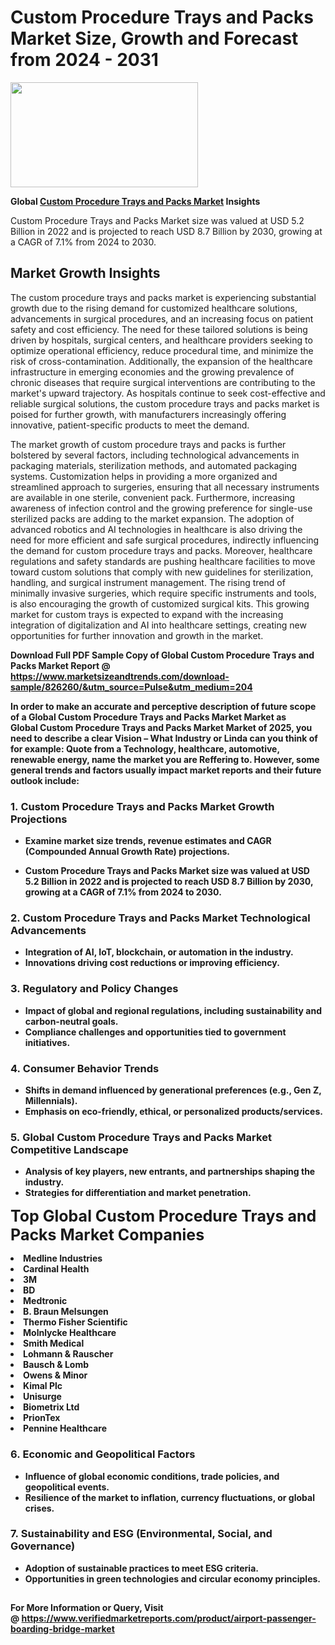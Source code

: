<H1>Custom Procedure Trays and Packs Market Size, Growth and Forecast from 2024 - 2031</H1><img class="aligncenter size-medium wp-image-584254" src="https://thirdeyenews.in/wp-content/uploads/2024/09/Global-Market-Research-300x168.jpeg" alt="" width="300" height="168" /><p><strong>Global&nbsp;<a href="https://www.marketsizeandtrends.com/download-sample/826260/&amp;utm_source=Pulse&amp;utm_medium=204">Custom Procedure Trays and Packs Market</a> Insights</strong></p><p>Custom Procedure Trays and Packs Market size was valued at USD 5.2 Billion in 2022 and is projected to reach USD 8.7 Billion by 2030, growing at a CAGR of 7.1% from 2024 to 2030.</p><p><h2>Market Growth Insights</h2> <p>The custom procedure trays and packs market is experiencing substantial growth due to the rising demand for customized healthcare solutions, advancements in surgical procedures, and an increasing focus on patient safety and cost efficiency. The need for these tailored solutions is being driven by hospitals, surgical centers, and healthcare providers seeking to optimize operational efficiency, reduce procedural time, and minimize the risk of cross-contamination. Additionally, the expansion of the healthcare infrastructure in emerging economies and the growing prevalence of chronic diseases that require surgical interventions are contributing to the market's upward trajectory. As hospitals continue to seek cost-effective and reliable surgical solutions, the custom procedure trays and packs market is poised for further growth, with manufacturers increasingly offering innovative, patient-specific products to meet the demand.</p> <p><strong></strong></p> <p>The market growth of custom procedure trays and packs is further bolstered by several factors, including technological advancements in packaging materials, sterilization methods, and automated packaging systems. Customization helps in providing a more organized and streamlined approach to surgeries, ensuring that all necessary instruments are available in one sterile, convenient pack. Furthermore, increasing awareness of infection control and the growing preference for single-use sterilized packs are adding to the market expansion. The adoption of advanced robotics and AI technologies in healthcare is also driving the need for more efficient and safe surgical procedures, indirectly influencing the demand for custom procedure trays and packs. Moreover, healthcare regulations and safety standards are pushing healthcare facilities to move toward custom solutions that comply with new guidelines for sterilization, handling, and surgical instrument management. The rising trend of minimally invasive surgeries, which require specific instruments and tools, is also encouraging the growth of customized surgical kits. This growing market for custom trays is expected to expand with the increasing integration of digitalization and AI into healthcare settings, creating new opportunities for further innovation and growth in the market.</p> <p><strong></p><p><span class=""><strong>Download Full PDF Sample Copy of Global Custom Procedure Trays and Packs Market Report</strong> @ <a href="https://www.marketsizeandtrends.com/download-sample/826260/&amp;utm_source=Pulse&amp;utm_medium=204" target="_blank">https://www.marketsizeandtrends.com/download-sample/826260/&amp;utm_source=Pulse&amp;utm_medium=204</a></span></p><p>In order to make an accurate and perceptive description of future scope of a Global&nbsp;Custom Procedure Trays and Packs Market Market as Global&nbsp;Custom Procedure Trays and Packs Market Market of 2025, you need to describe a clear Vision &ndash; What Industry or Linda can you think of for example: Quote from a Technology, healthcare, automotive, renewable energy, name the market you are Reffering to. However, some general trends and factors usually impact market reports and their future outlook include:</p><h3>1.&nbsp;<strong>Custom Procedure Trays and Packs Market Growth Projections</strong></h3><ul><li>Examine market size trends, revenue estimates and CAGR (Compounded Annual Growth Rate) projections.</li><li><p>Custom Procedure Trays and Packs Market size was valued at USD 5.2 Billion in 2022 and is projected to reach USD 8.7 Billion by 2030, growing at a CAGR of 7.1% from 2024 to 2030.</p></li></ul><h3>2.&nbsp;<strong>Custom Procedure Trays and Packs Market Technological Advancements</strong></h3><ul><li>Integration of AI, IoT, blockchain, or automation in the industry.</li><li>Innovations driving cost reductions or improving efficiency.</li></ul><h3>3.&nbsp;<strong>Regulatory and Policy Changes</strong></h3><ul><li>Impact of global and regional regulations, including sustainability and carbon-neutral goals.</li><li>Compliance challenges and opportunities tied to government initiatives.</li></ul><h3>4.&nbsp;<strong>Consumer Behavior Trends</strong></h3><ul><li>Shifts in demand influenced by generational preferences (e.g., Gen Z, Millennials).</li><li>Emphasis on eco-friendly, ethical, or personalized products/services.</li></ul><h3>5.&nbsp;<strong>Global Custom Procedure Trays and Packs Market Competitive Landscape</strong></h3><ul><li>Analysis of key players, new entrants, and partnerships shaping the industry.</li><li>Strategies for differentiation and market penetration.</li></ul><p data-pm-slice="1 1 []"><span style="color: inherit; font-family: inherit; font-size: 25px;">Top Global Custom Procedure Trays and Packs Market Companies</span></p><div class="" data-test-id=""><p><li>Medline Industries</li><li> Cardinal Health</li><li> 3M</li><li> BD</li><li> Medtronic</li><li> B. Braun Melsungen</li><li> Thermo Fisher Scientific</li><li> Molnlycke Healthcare</li><li> Smith Medical</li><li> Lohmann & Rauscher</li><li> Bausch & Lomb</li><li> Owens & Minor</li><li> Kimal Plc</li><li> Unisurge</li><li> Biometrix Ltd</li><li> PrionTex</li><li> Pennine Healthcare</li></p></div><h3>6.&nbsp;<strong>Economic and Geopolitical Factors</strong></h3><ul><li>Influence of global economic conditions, trade policies, and geopolitical events.</li><li>Resilience of the market to inflation, currency fluctuations, or global crises.</li></ul><h3>7.&nbsp;<strong>Sustainability and ESG (Environmental, Social, and Governance)</strong></h3><ul><li>Adoption of sustainable practices to meet ESG criteria.</li><li>Opportunities in green technologies and circular economy principles.</li></ul><h2><strong style="font-size: 14px;">For More Information or Query, Visit @&nbsp;</strong><a style="background-color: #ffffff; font-size: 14px;" href="https://www.marketsizeandtrends.com/report/custom-procedure-trays-and-packs-market/" target="_blank">https://www.verifiedmarketreports.com/product/airport-passenger-boarding-bridge-market</a></h2>
